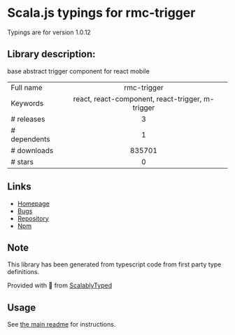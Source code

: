 
# Scala.js typings for rmc-trigger

Typings are for version 1.0.12

## Library description:
base abstract trigger component for react mobile

|                    |                 |
| ------------------ | :-------------: |
| Full name          | rmc-trigger |
| Keywords           | react, react-component, react-trigger, m-trigger |
| # releases         | 3 |
| # dependents       | 1 |
| # downloads        | 835701 |
| # stars            | 0 |

## Links
- [Homepage](https://github.com/react-component/m-trigger)
- [Bugs](https://github.com/react-component/m-trigger/issues)
- [Repository](https://github.com/react-component/m-trigger)
- [Npm](https://www.npmjs.com/package/rmc-trigger)
    


## Note
This library has been generated from typescript code from first party type definitions.

Provided with :purple_heart: from [ScalablyTyped](https://github.com/oyvindberg/ScalablyTyped)

## Usage
See [the main readme](../../readme.md) for instructions.


